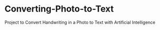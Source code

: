 # Converting-Photo-to-Text
Project to Convert Handwriting in a Photo to Text with Artificial Intelligence
